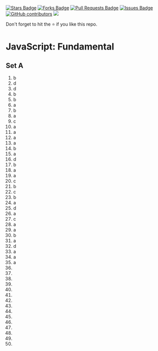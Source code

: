 <a href="https://github.com/drshahizan/learn-php/stargazers"><img src="https://img.shields.io/github/stars/drshahizan/learn-php" alt="Stars Badge"/></a>
<a href="https://github.com/drshahizan/learn-php/network/members"><img src="https://img.shields.io/github/forks/drshahizan/learn-php" alt="Forks Badge"/></a>
<a href="https://github.com/drshahizan/learn-php/pulls"><img src="https://img.shields.io/github/issues-pr/drshahizan/learn-php" alt="Pull Requests Badge"/></a>
<a href="https://github.com/drshahizan/learn-php/issues"><img src="https://img.shields.io/github/issues/drshahizan/learn-php" alt="Issues Badge"/></a>
<a href="https://github.com/drshahizan/learn-php/graphs/contributors"><img alt="GitHub contributors" src="https://img.shields.io/github/contributors/drshahizan/learn-php?color=2b9348"></a>
![](https://visitor-badge.glitch.me/badge?page_id=drshahizan/learn-php)

Don't forget to hit the :star: if you like this repo.

# JavaScript: Fundamental

## Set A
1. b
2. d
3. d
4. b
5. b
6. a
7. b
8. a
9. c
10. a
11. a
12. a
13. a
14. b
15. a
16. d
17. b
18. a
19. a
20. c
21. b
22. c
23. b
24. a
25. d
26. a
27. c
28. a
29. a
30. b
31. a
32. d
33. a
34. a
35. a
36.
37.
38.
39.
40.
41.
42.
43.
44.
45.
46.
47.
48.
49.
50.

